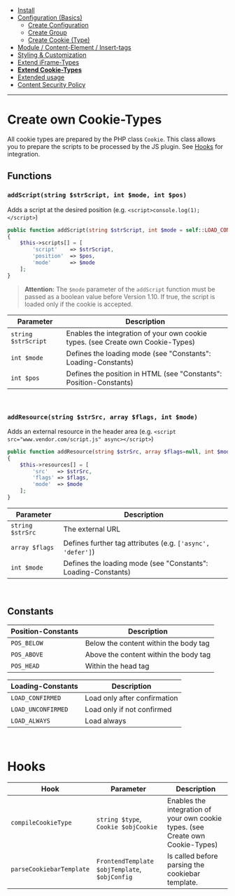 - [Install](INSTALL.md)
- [Configuration (Basics)](BASICS.md)
    - [Create Configuration](CONFIGURATION.md)
    - [Create Group](GROUP.md)
    - [Create Cookie (Type)](COOKIE.md)
- [Module / Content-Element / Insert-tags](MOD_CE_MISC.md)
- [Styling & Customization](CUSTOMIZATION.md)
- [Extend iFrame-Types](EXTEND_IFRAME.md)
- [**Extend Cookie-Types**](EXTEND_TYPE.md)
- [Extended usage](EXTENDED_USAGE.md)
- [Content Security Policy](CONTENT_SECURITY_POLICY.md)

---

# Create own Cookie-Types
All cookie types are prepared by the PHP class `Cookie`. This class allows you to prepare the scripts to be processed by the JS plugin. See [Hooks](EXTEND_TYPE.md#hooks) for integration.

## Functions

### `addScript(string $strScript, int $mode, int $pos)`
Adds a script at the desired position (e.g. `<script>console.log(1);</script>`)
```php
public function addScript(string $strScript, int $mode = self::LOAD_CONFIRMED, int $pos = self::POS_BELOW): void
{
    $this->scripts[] = [
        'script'    => $strScript,
        'position'  => $pos,
        'mode'      => $mode
    ];
}
```

> **Attention:** The `$mode` parameter of the `addScript` function must be passed as a boolean value before Version 1.10. If true, the script is loaded only if the cookie is accepted.

Parameter | Description
---------- | -----------
`string $strScript` | Enables the integration of your own cookie types. (see Create own Cookie-Types)
`int $mode` | Defines the loading mode (see "Constants": Loading-Constants)
`int $pos` | Defines the position in HTML (see "Constants": Position-Constants)

<br/>

### `addResource(string $strSrc, array $flags, int $mode)`
Adds an external resource in the header area (e.g. `<script src="www.vendor.com/script.js" async></script>`)
```php
public function addResource(string $strSrc, array $flags=null, int $mode = self::LOAD_CONFIRMED): void
{
    $this->resources[] = [
        'src'   => $strSrc,
        'flags' => $flags,
        'mode'  => $mode
    ];
}
```

Parameter | Description
---------- | -----------
`string $strSrc` | The external URL
`array $flags` | Defines further tag attributes (e.g. `['async', 'defer']`)
`int $mode` | Defines the loading mode (see "Constants": Loading-Constants)

<br/>

## Constants
Position-Constants | Description
---------- | -----------
`POS_BELOW` | Below the content within the body tag
`POS_ABOVE` | Above the content within the body tag
`POS_HEAD` | Within the head tag

Loading-Constants | Description
---------- | -----------
`LOAD_CONFIRMED` | Load only after confirmation
`LOAD_UNCONFIRMED` | Load only if not confirmed
`LOAD_ALWAYS` | Load always

<br/>

# Hooks
Hook | Parameter | Description
---------- | ----------- | -----------
`compileCookieType` | `string $type`, `Cookie $objCookie` | Enables the integration of your own cookie types. (see Create own Cookie-Types)
`parseCookiebarTemplate` | `FrontendTemplate $objTemplate`, `$objConfig` | Is called before parsing the cookiebar template.
